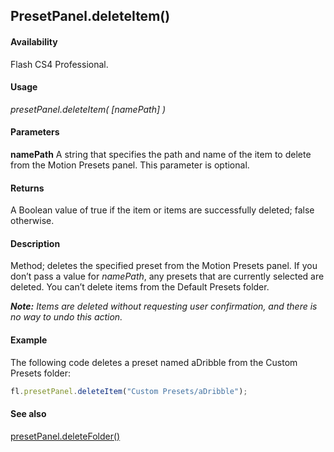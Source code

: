 ## PresetPanel.deleteItem()

#### Availability

Flash CS4 Professional.

#### Usage

*presetPanel.deleteItem( [namePath] )*

#### Parameters

**namePath** A string that specifies the path and name of the item to delete from the Motion Presets panel. This parameter is optional.

#### Returns

A Boolean value of true if the item or items are successfully deleted; false otherwise.

#### Description

Method; deletes the specified preset from the Motion Presets panel. If you don’t pass a value for *namePath*, any presets that are currently selected are deleted. You can’t delete items from the Default Presets folder.

***Note:** Items are deleted without requesting user confirmation, and there is no way to undo this action.*

#### Example

The following code deletes a preset named aDribble from the Custom Presets folder:

```javascript
fl.presetPanel.deleteItem("Custom Presets/aDribble");

```

#### See also

[presetPanel.deleteFolder()](../presetPanel_object/presetPane2.md)
